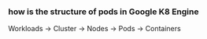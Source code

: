 ### how is the structure of pods in Google K8 Engine

Workloads -> Cluster -> Nodes -> Pods -> Containers
